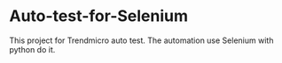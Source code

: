 # Auto-test-for-Selenium
This project for Trendmicro auto test.
The automation use Selenium with python do it.
